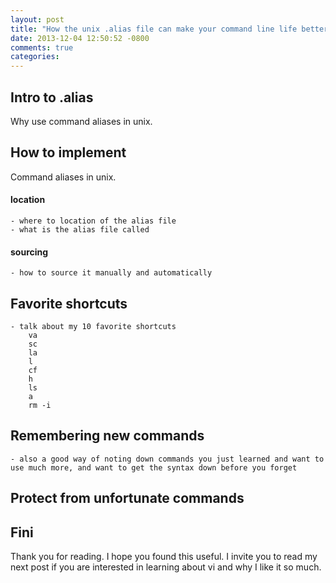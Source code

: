 ```yaml
---
layout: post
title: "How the unix .alias file can make your command line life better"
date: 2013-12-04 12:50:52 -0800
comments: true
categories: 
---
```

## Intro to .alias
Why use command aliases in unix.

## How to implement
Command aliases in unix.
#### location
	- where to location of the alias file 
	- what is the alias file called 
#### sourcing
	- how to source it manually and automatically
## Favorite shortcuts
	- talk about my 10 favorite shortcuts
		va
		sc
		la
		l
		cf
		h
		ls
		a
		rm -i
## Remembering new commands
	- also a good way of noting down commands you just learned and want to use much more, and want to get the syntax down before you forget
	
## Protect from unfortunate commands

## Fini

Thank you for reading.  I hope you found this useful.  I invite you to read my next post if you are interested in learning about vi and why I like it so much.